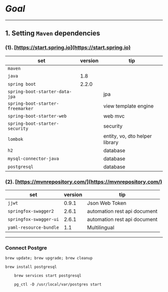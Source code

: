 # ___Goal___

------

## __1. Setting `Maven` dependencies__

### __(1). [https://start.spring.io](https://start.spring.io)__

set | version | tip
----|---------|----
`maven` ||
`java` | 1.8 |
`spring boot` | 2.2.0 |
`spring-boot-starter-data-jpa` || jpa
`spring-boot-starter-freemarker` || view template engine
`spring-boot-starter-web` || web mvc
`spring-boot-starter-security` || security
`lombok` || entity, vo, dto helper library
`h2` || database
`mysql-connector-java` || database
`postgresql` || database

### __(2). [https://mvnrepository.com/](https://mvnrepository.com/)__

set | version | tip
----|---------|----
`jjwt` | 0.9.1 | Json Web Token
`springfox-swagger2` | 2.6.1 | automation rest api document
`springfox-swagger-ui` | 2.6.1 | automation rest api document
`yaml-resource-bundle` | 1.1 | Multilingual

---

### Connect Postgre

```command
brew update; brew upgrade; brew cleanup
```

```command
brew install postgresql
```

```command
    brew services start postgresql
```

```command
    pg_ctl -D /usr/local/var/postgres start
```
